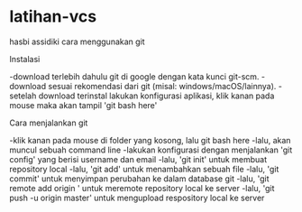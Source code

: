 # latihan-vcs
hasbi assidiki
cara menggunakan git

Instalasi

-download terlebih dahulu git di google dengan kata kunci git-scm.
-download sesuai rekomendasi dari git (misal: windows/macOS/lainnya).
-setelah download terinstal lakukan konfigurasi aplikasi, klik kanan pada mouse maka akan tampil 'git bash here'

Cara menjalankan git

-klik kanan pada mouse di folder yang kosong, lalu git bash here
-lalu, akan muncul sebuah command line
-lakukan konfigurasi dengan menjalankan 'git config' yang berisi username dan email
-lalu, 'git init' untuk membuat repository local
-lalu, 'git add' untuk menambahkan sebuah file
-lalu, 'git commit' untuk menyimpan perubahan ke dalam database git
-lalu, 'git remote add origin ' untuk meremote repository local ke server
-lalu, 'git push -u origin master' untuk mengupload respository local ke server
